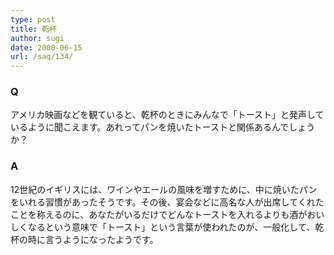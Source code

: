```yaml
---
type: post
title: 乾杯
author: sugi
date: 2000-06-15
url: /saq/134/
---
```

### Q 

アメリカ映画などを観ていると、乾杯のときにみんなで「トースト」と発声しているように聞こえます。あれってパンを焼いたトーストと関係あるんでしょうか？

### A 

12世紀のイギリスには、ワインやエールの風味を増すために、中に焼いたパンをいれる習慣があったそうです。その後、宴会などに高名な人が出席してくれたことを称えるのに、あなたがいるだけでどんなトーストを入れるよりも酒がおいしくなるという意味で「トースト」という言葉が使われたのが、一般化して、乾杯の時に言うようになったようです。
